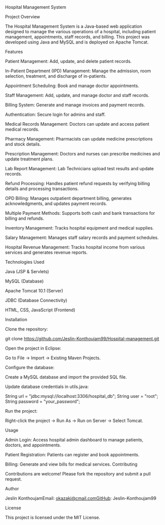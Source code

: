 Hospital Management System

Project Overview

The Hospital Management System is a Java-based web application designed to manage the various operations of a hospital, including patient management, appointments, staff records, and billing. This project was developed using Java and MySQL and is deployed on Apache Tomcat.

Features

Patient Management: Add, update, and delete patient records.

In-Patient Department (IPD) Management: Manage the admission, room selection, treatment, and discharge of in-patients.

Appointment Scheduling: Book and manage doctor appointments.

Staff Management: Add, update, and manage doctor and staff records.

Billing System: Generate and manage invoices and payment records.

Authentication: Secure login for admins and staff.

Medical Records Management: Doctors can update and access patient medical records.

Pharmacy Management: Pharmacists can update medicine prescriptions and stock details.

Prescription Management: Doctors and nurses can prescribe medicines and update treatment plans.

Lab Report Management: Lab Technicians upload test results and update records.

Refund Processing: Handles patient refund requests by verifying billing details and processing transactions.

OPD Billing: Manages outpatient department billing, generates acknowledgments, and updates payment records.

Multiple Payment Methods: Supports both cash and bank transactions for billing and refunds.

Inventory Management: Tracks hospital equipment and medical supplies.

Salary Management: Manages staff salary records and payment schedules.

Hospital Revenue Management: Tracks hospital income from various services and generates revenue reports.

Technologies Used

Java (JSP & Servlets)

MySQL (Database)

Apache Tomcat 10.1 (Server)

JDBC (Database Connectivity)

HTML, CSS, JavaScript (Frontend)

Installation

Clone the repository:

git clone https://github.com/Jeslin-Konthoujam99/Hospital-management.git

Open the project in Eclipse:

Go to File -> Import -> Existing Maven Projects.

Configure the database:

Create a MySQL database and import the provided SQL file.

Update database credentials in utils.java:

String url = "jdbc:mysql://localhost:3306/hospital_db";
String user = "root";
String password = "your_password";

Run the project:

Right-click the project → Run As -> Run on Server → Select Tomcat.

Usage

Admin Login: Access hospital admin dashboard to manage patients, doctors, and appointments.

Patient Registration: Patients can register and book appointments.

Billing: Generate and view bills for medical services.
Contributing

Contributions are welcome! Please fork the repository and submit a pull request.

Author

Jeslin KonthoujamEmail: okazaki@cmail.comGitHub: Jeslin-Konthoujam99

License

This project is licensed under the MIT License.
